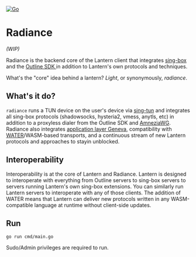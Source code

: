 [![Go](https://github.com/getlantern/radiance/actions/workflows/go.yml/badge.svg)](https://github.com/getlantern/radiance/actions/workflows/go.yml)

# Radiance
_(WIP)_

Radiance is the backend core of the Lantern client that integrates [sing-box](https://github.com/SagerNet/sing-box/) and the [Outline SDK ](https://github.com/Jigsaw-Code/outline-sdk)in addition to Lantern's own protocols and techniques.

What's the "core" idea behind a lantern? _Light_, or synonymously, _radiance_.

## What's it do?
`radiance` runs a TUN device on the user's device via [sing-tun](https://github.com/SagerNet/sing-tun/) and integrates all sing-box protocols (shadowsocks, hysteria2, vmess, anytls, etc) in addition to a proxyless dialer from the Outline SDK and [AmneziaWG](https://docs.amnezia.org/documentation/amnezia-wg/). Radiance also integrates [application layer Geneva](https://www.youtube.com/watch?v=b9F696-oax0), compatibility with [WATER](https://github.com/refraction-networking/water-rs)/WASM-based transports, and a continuous stream of new Lantern protocols and approaches to stayin unblocked.

## Interoperability
Interoperability is at the core of Lantern and Radiance. Lantern is designed to interoperate with everything from Outline servers to sing-box servers to servers running Lantern's own sing-box extensions. You can similarly run Lantern servers to interoperate with any of those clients. The addition of WATER means that Lantern can deliver new protocols written in any WASM-compatible language at runtime without client-side updates.

## Run

```
go run cmd/main.go 
```
Sudo/Admin privileges are required to run.
